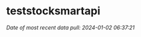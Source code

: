 
<!-- README.md is generated from README.Rmd. Please edit that file -->

# teststocksmartapi

*Date of most recent data pull: 2024-01-02 06:37:21*
